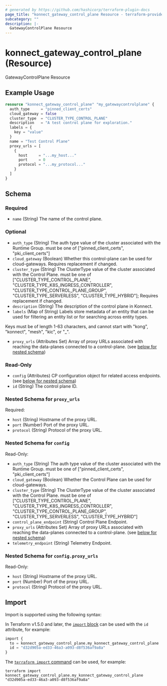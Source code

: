 ```yaml
---
# generated by https://github.com/hashicorp/terraform-plugin-docs
page_title: "konnect_gateway_control_plane Resource - terraform-provider-konnect"
subcategory: ""
description: |-
  GatewayControlPlane Resource
---
```


# konnect_gateway_control_plane (Resource)

GatewayControlPlane Resource

## Example Usage

```terraform
resource "konnect_gateway_control_plane" "my_gatewaycontrolplane" {
  auth_type     = "pinned_client_certs"
  cloud_gateway = false
  cluster_type  = "CLUSTER_TYPE_CONTROL_PLANE"
  description   = "A test control plane for exploration."
  labels = {
    key = "value"
  }
  name = "Test Control Plane"
  proxy_urls = [
    {
      host     = "...my_host..."
      port     = 0
      protocol = "...my_protocol..."
    }
  ]
}
```

<!-- schema generated by tfplugindocs -->
## Schema

### Required

- `name` (String) The name of the control plane.

### Optional

- `auth_type` (String) The auth type value of the cluster associated with the Runtime Group. must be one of ["pinned_client_certs", "pki_client_certs"]
- `cloud_gateway` (Boolean) Whether this control-plane can be used for cloud-gateways. Requires replacement if changed.
- `cluster_type` (String) The ClusterType value of the cluster associated with the Control Plane. must be one of ["CLUSTER_TYPE_CONTROL_PLANE", "CLUSTER_TYPE_K8S_INGRESS_CONTROLLER", "CLUSTER_TYPE_CONTROL_PLANE_GROUP", "CLUSTER_TYPE_SERVERLESS", "CLUSTER_TYPE_HYBRID"]; Requires replacement if changed.
- `description` (String) The description of the control plane in Konnect.
- `labels` (Map of String) Labels store metadata of an entity that can be used for filtering an entity list or for searching across entity types. 

Keys must be of length 1-63 characters, and cannot start with "kong", "konnect", "mesh", "kic", or "_".
- `proxy_urls` (Attributes Set) Array of proxy URLs associated with reaching the data-planes connected to a control-plane. (see [below for nested schema](#nestedatt--proxy_urls))

### Read-Only

- `config` (Attributes) CP configuration object for related access endpoints. (see [below for nested schema](#nestedatt--config))
- `id` (String) The control plane ID.

<a id="nestedatt--proxy_urls"></a>
### Nested Schema for `proxy_urls`

Required:

- `host` (String) Hostname of the proxy URL.
- `port` (Number) Port of the proxy URL.
- `protocol` (String) Protocol of the proxy URL.


<a id="nestedatt--config"></a>
### Nested Schema for `config`

Read-Only:

- `auth_type` (String) The auth type value of the cluster associated with the Runtime Group. must be one of ["pinned_client_certs", "pki_client_certs"]
- `cloud_gateway` (Boolean) Whether the Control Plane can be used for cloud-gateways.
- `cluster_type` (String) The ClusterType value of the cluster associated with the Control Plane. must be one of ["CLUSTER_TYPE_CONTROL_PLANE", "CLUSTER_TYPE_K8S_INGRESS_CONTROLLER", "CLUSTER_TYPE_CONTROL_PLANE_GROUP", "CLUSTER_TYPE_SERVERLESS", "CLUSTER_TYPE_HYBRID"]
- `control_plane_endpoint` (String) Control Plane Endpoint.
- `proxy_urls` (Attributes Set) Array of proxy URLs associated with reaching the data-planes connected to a control-plane. (see [below for nested schema](#nestedatt--config--proxy_urls))
- `telemetry_endpoint` (String) Telemetry Endpoint.

<a id="nestedatt--config--proxy_urls"></a>
### Nested Schema for `config.proxy_urls`

Read-Only:

- `host` (String) Hostname of the proxy URL.
- `port` (Number) Port of the proxy URL.
- `protocol` (String) Protocol of the proxy URL.

## Import

Import is supported using the following syntax:

In Terraform v1.5.0 and later, the [`import` block](https://developer.hashicorp.com/terraform/language/import) can be used with the `id` attribute, for example:

```terraform
import {
  to = konnect_gateway_control_plane.my_konnect_gateway_control_plane
  id = "d32d905a-ed33-46a3-a093-d8f536af9a8a"
}
```

The [`terraform import` command](https://developer.hashicorp.com/terraform/cli/commands/import) can be used, for example:

```shell
terraform import konnect_gateway_control_plane.my_konnect_gateway_control_plane "d32d905a-ed33-46a3-a093-d8f536af9a8a"
```
